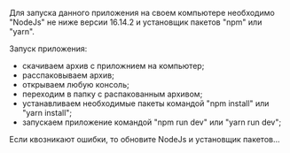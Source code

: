 Для запуска данного приложения на своем компьютере необходимо "NodeJs" не ниже версии 16.14.2 и установщик пакетов "npm" или "yarn". 

Запуск приложения:
- скачиваем архив с приложнием на компьютер;
- расспаковываем архив;
- открываем любую консоль;
- переходим в папку с распакованным архивом;
- устанавливаем необходимые пакеты командой "npm install" или "yarn install";
- запускаем приложение командой "npm run dev" или "yarn run dev";

Если квозникают ошибки, то обновите NodeJs и установщик пакетов...

